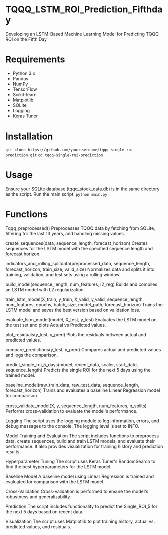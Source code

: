 # TQQQ_LSTM_ROI_Prediction_Fifthday
Developing an LSTM-Based Machine Learning Model for Predicting TQQQ ROI on the Fifth Day

# Requirements
* Python 3.x
* Pandas
* NumPy
* TensorFlow
* Scikit-learn
* Matplotlib
* SQLite
* Logging
* Keras Tuner

# Installation
`git clone https://github.com/yourusername/tqqq-single-roi-prediction.git`
`cd tqqq-single-roi-prediction`


# Usage
Ensure your SQLite database (tqqq_stock_data.db) is in the same directory as the script.
Run the main script:
 `python main.py`

# Functions
Tqqq_preprocessed()
Preprocesses TQQQ data by fetching from SQLite, filtering for the last 13 years, and handling missing values.

create_sequences(data, sequence_length, forecast_horizon)
Creates sequences for the LSTM model with the specified sequence length and forecast horizon.

indicators_and_rolling_splitdata(preprocessed_data, sequence_length, forecast_horizon, train_size, valid_size)
Normalizes data and splits it into training, validation, and test sets using a rolling window.

build_model(sequence_length, num_features, l2_reg)
Builds and compiles an LSTM model with L2 regularization.

train_lstm_model(X_train, y_train, X_valid, y_valid, sequence_length, num_features, epochs, batch_size, model_path, forecast_horizon)
Trains the LSTM model and saves the best version based on validation loss.

evaluate_lstm_model(model, X_test, y_test)
Evaluates the LSTM model on the test set and plots Actual vs Predicted values.

plot_residuals(y_test, y_pred)
Plots the residuals between actual and predicted values.

compare_predictions(y_test, y_pred)
Compares actual and predicted values and logs the comparison.

predict_single_roi_5_days(model, recent_data, scaler, start_date, sequence_length)
Predicts the single ROI for the next 5 days using the trained model.

baseline_model(raw_train_data, raw_test_data, sequence_length, forecast_horizon)
Trains and evaluates a baseline Linear Regression model for comparison.

cross_validate_model(X, y, sequence_length, num_features, n_splits)
Performs cross-validation to evaluate the model's performance.

Logging
The script uses the logging module to log information, errors, and debug messages to the console. The logging level is set to INFO.

Model Training and Evaluation
The script includes functions to preprocess data, create sequences, build and train LSTM models, and evaluate their performance. It also provides visualization for training history and prediction results.

Hyperparameter Tuning
The script uses Keras Tuner's RandomSearch to find the best hyperparameters for the LSTM model.

Baseline Model
A baseline model using Linear Regression is trained and evaluated for comparison with the LSTM model.

Cross-Validation
Cross-validation is performed to ensure the model's robustness and generalizability.

Prediction
The script includes functionality to predict the Single_ROI_5 for the next 5 days based on recent data.

Visualization
The script uses Matplotlib to plot training history, actual vs. predicted values, and residuals.
